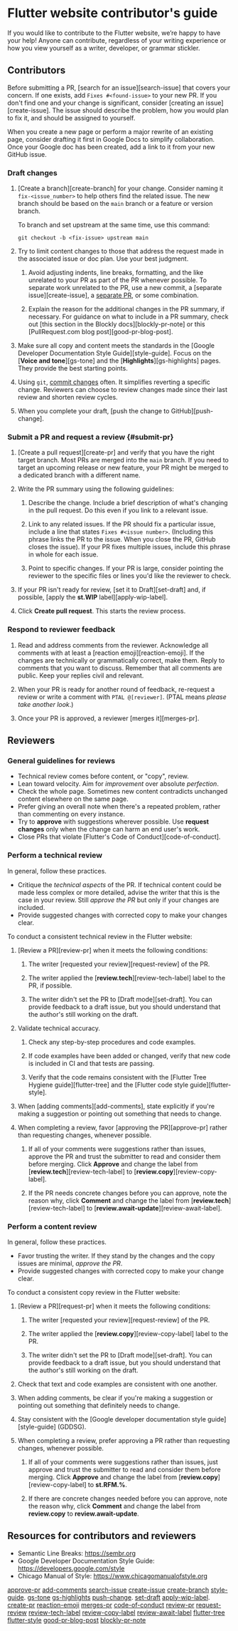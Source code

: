 # Flutter website contributor's guide

If you would like to contribute to the Flutter website,
we’re happy to have your help! Anyone can contribute,
regardless of your writing experience or how you view yourself as a writer,
developer, or grammar stickler.

## Contributors

Before submitting a PR,
[search for an issue][search-issue] that covers your concern.
If one exists, add `Fixes #<found-issue>` to your new PR.
If you don't find one and your change is significant,
consider [creating an issue][create-issue].
The issue should describe the problem, how you would plan to fix it,
and should be assigned to yourself.

When you create a new page or perform a major rewrite of an existing page,
consider drafting it first in Google Docs to simplify collaboration.
Once your Google doc has been created,
add a link to it from your new GitHub issue.

### Draft changes

1. [Create a branch][create-branch] for your change.
   Consider naming it `fix-<issue_number>` to help others find the related issue.
   The new branch should be based on the `main` branch or a feature
   or version branch.

   To branch and set upstream at the same time, use this command:

   ```terminal
   git checkout -b <fix-issue> upstream main
   ```

1. Try to limit content changes to those that address the request made in the
   associated issue or doc plan. Use your best judgment.

   1. Avoid adjusting indents, line breaks, formatting, and the like
      unrelated to your PR as part of the PR whenever possible.
      To separate work unrelated to the PR, use a new commit,
      a [separate issue][create-issue], a [separate PR](#submit-pr),
      or some combination.

   1. Explain the reason for the additional changes in the PR summary,
      if necessary. For guidance on what to include in a PR summary,
      check out [this section in the Blockly docs][blockly-pr-note]
      or this [PullRequest.com blog post][good-pr-blog-post].

1. Make sure all copy and content meets the standards in the
   [Google Developer Documentation Style Guide][style-guide].
   Focus on the [**Voice and tone**][gs-tone]
   and the [**Highlights**][gs-highlights]
   pages. They provide the best starting points.

1. Using `git`, [commit changes](https://git-scm.com/docs/git-commit) often.
   It simplifies reverting a specific change.
   Reviewers can choose to review changes made since their last review and
   shorten review cycles.

1. When you complete your draft,
   [push the change to GitHub][push-change].

### Submit a PR and request a review {#submit-pr}

1. [Create a pull request][create-pr]
   and verify that you have the right target branch.
   Most PRs are merged into the `main` branch.
   If you need to target an upcoming release or new feature,
   your PR might be merged to a dedicated branch with a different name.

1. Write the PR summary using the following guidelines:

   1. Describe the change.
      Include a brief description of what's changing in the pull request.
      Do this even if you link to a relevant issue.

   1. Link to any related issues. If the PR should fix a particular issue,
      include a line that states `Fixes #<issue number>`.
      (Including this phrase links the PR to the issue.
      When you close the PR, GitHub closes the issue).
      If your PR fixes multiple issues,
      include this phrase in whole for each issue.

   1. Point to specific changes. If your PR is large,
      consider pointing the reviewer to the specific files or lines
      you'd like the reviewer to check.

1. If your PR isn't ready for review,
   [set it to Draft][set-draft] and, if possible,
   [apply the **st.WIP** label][apply-wip-label].

1. Click **Create pull request**. This starts the review process.

### Respond to reviewer feedback

1. Read and address comments from the reviewer.
   Acknowledge all comments with at least a [reaction emoji][reaction-emoji].
   If the changes are technically or grammatically correct, make them.
   Reply to comments that you want to discuss.
   Remember that all comments are public. Keep your replies civil and relevant.

1. When your PR is ready for another round of feedback,
   re-request a review or write a comment with `PTAL @[reviewer]`.
   (PTAL means _please take another look_.)

1. Once your PR is approved, a reviewer [merges it][merges-pr].

## Reviewers

### General guidelines for reviews

* Technical review comes before content, or "copy", review.
* Lean toward velocity. Aim for _improvement_ over absolute _perfection_.
* Check the whole page. Sometimes new content contradicts unchanged
  content elsewhere on the same page.
* Prefer giving an overall note when there's a repeated problem,
  rather than commenting on every instance.
* Try to **approve** with suggestions wherever possible.
  Use **request changes** only when the change can harm an end user's
  work.
* Close PRs that violate [Flutter's Code of Conduct][code-of-conduct].

### Perform a technical review

In general, follow these practices.

* Critique the _technical aspects_ of the PR.
  If technical content could be made less complex or more detailed,
  advise the writer that this is the case in your review.
  Still _approve the PR_ but only if your changes are included.
* Provide suggested changes with corrected copy to make your changes clear.

To conduct a consistent technical review in the Flutter website:

1. [Review a PR][review-pr] when it meets the following conditions:

   1. The writer [requested your review][request-review] of the PR.

   1. The writer applied the [**review.tech**][review-tech-label]
      label to the PR, if possible.

   1. The writer didn't set the PR to [Draft mode][set-draft].
      You can provide feedback to a draft issue,
      but you should understand that the author's still working on the draft.

1. Validate technical accuracy.

   1. Check any step-by-step procedures and code examples.

   1. If code examples have been added or changed,
      verify that new code is included in CI and that tests are passing.

   1. Verify that the code remains consistent with the
      [Flutter Tree Hygiene guide][flutter-tree]
      and the [Flutter code style guide][flutter-style].

1. When [adding comments][add-comments],
   state explicitly if you're making a suggestion or
   pointing out something that needs to change.

1. When completing a review,
   favor [approving the PR][approve-pr] rather than requesting changes,
   whenever possible.

   1. If all of your comments were suggestions rather than issues,
      approve the PR and trust the submitter to read and consider them
      before merging.
      Click **Approve** and change the label from
      [**review.tech**][review-tech-label] to
      [**review.copy**][review-copy-label].

   1. If the PR needs concrete changes before you can approve,
      note the reason why,
      click **Comment** and change the label from
      [**review.tech**][review-tech-label] to
      [**review.await-update**][review-await-label].

### Perform a content review

In general, follow these practices.

* Favor trusting the writer.
  If they stand by the changes and the copy issues are minimal,
  _approve the PR_.
* Provide suggested changes with corrected copy to make your change clear.

To conduct a consistent copy review in the Flutter website:

1. [Review a PR][request-pr] when it meets the following conditions:

   1. The writer [requested your review][request-review] of the PR.

   1. The writer applied the [**review.copy**][review-copy-label]
      label to the PR.

   1. The writer didn't set the PR to [Draft mode][set-draft].
      You can provide feedback to a draft issue,
      but you should understand that the author's still working on the draft.

1. Check that text and code examples are consistent with one another.

1. When adding comments,
   be clear if you're making a suggestion or pointing out something that
   definitely needs to change.

1. Stay consistent with the
   [Google developer documentation style guide][style-guide] (GDDSG).

1. When completing a review,
   prefer approving a PR rather than requesting changes, whenever possible.

   1. If all of your comments were suggestions rather than issues,
      just approve and trust the submitter to read and consider them before merging.
      Click **Approve** and change the label
      from [**review.copy**][review-copy-label] to **st.RFM.%**.

   1. If there are concrete changes needed before you can approve,
      note the reason why, click **Comment** and change the label
      from **review.copy** to **review.await-update**.

## Resources for contributors and reviewers

* Semantic Line Breaks: https://sembr.org
* Google Developer Documentation Style Guide: https://developers.google.com/style
* Chicago Manual of Style: https://www.chicagomanualofstyle.org

[approve-pr](https://docs.github.com/en/pull-requests/collaborating-with-pull-requests/reviewing-changes-in-pull-requests/approving-a-pull-request-with-required-reviews)
[add-comments](https://docs.github.com/en/pull-requests/collaborating-with-pull-requests/reviewing-changes-in-pull-requests/commenting-on-a-pull-request#adding-comments-to-a-pull-request)
[search-issue](https://www.freecodecamp.org/news/github-search-tips/)
[create-issue](https://github.com/flutter/website/issues/new/choose)
[create-branch](https://docs.github.com/en/pull-requests/collaborating-with-pull-requests/proposing-changes-to-your-work-with-pull-requests/creating-and-deleting-branches-within-your-repository)
[style-guide](https://developers.google.com/style).
[gs-tone](https://developers.google.com/style/tone)
[gs-highlights](https://developers.google.com/style/highlights)
[push-change](https://docs.github.com/en/get-started/using-git/pushing-commits-to-a-remote-repository).
[set-draft](https://docs.github.com/en/pull-requests/collaborating-with-pull-requests/proposing-changes-to-your-work-with-pull-requests/changing-the-stage-of-a-pull-request)
[apply-wip-label](https://docs.github.com/en/issues/using-labels-and-milestones-to-track-work/managing-labels#applying-a-label).
[create-pr](https://docs.github.com/en/pull-requests/collaborating-with-pull-requests/proposing-changes-to-your-work-with-pull-requests/creating-a-pull-request)
[reaction-emoji](https://github.blog/2016-03-10-add-reactions-to-pull-requests-issues-and-comments/)
[merges-pr](https://docs.github.com/en/pull-requests/collaborating-with-pull-requests/incorporating-changes-from-a-pull-request/merging-a-pull-request)
[code-of-conduct](https://github.com/flutter/flutter/blob/master/CODE_OF_CONDUCT.md)
[review-pr](https://docs.github.com/en/pull-requests/collaborating-with-pull-requests/reviewing-changes-in-pull-requests/reviewing-proposed-changes-in-a-pull-request)
[request-review](https://docs.github.com/en/pull-requests/collaborating-with-pull-requests/proposing-changes-to-your-work-with-pull-requests/requesting-a-pull-request-review)
[review-tech-label](https://github.com/flutter/website/labels/review.tech)
[review-copy-label](https://github.com/flutter/website/labels/review.copy)
[review-await-label](https://github.com/flutter/website/labels/review.await-update)
[flutter-tree](https://github.com/flutter/flutter/wiki/Tree-hygiene)
[flutter-style](https://github.com/flutter/flutter/wiki/Style-guide-for-Flutter-repo)
[good-pr-blog-post](https://www.pullrequest.com/blog/writing-a-great-pull-request-description/)
[blockly-pr-note](https://developers.google.com/blockly/guides/contribute/get-started/write_a_good_pr#communicate-2)
